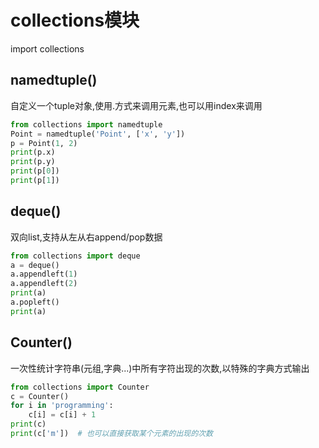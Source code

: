 # collections模块 #
import collections

## namedtuple() ##
自定义一个tuple对象,使用.方式来调用元素,也可以用index来调用
```python
from collections import namedtuple 
Point = namedtuple('Point', ['x', 'y']) 
p = Point(1, 2) 
print(p.x)
print(p.y)
print(p[0])
print(p[1])
```

## deque() ##
双向list,支持从左从右append/pop数据
```python
from collections import deque
a = deque()
a.appendleft(1)
a.appendleft(2)
print(a)
a.popleft()
print(a)
```

## Counter() ##
一次性统计字符串(元组,字典...)中所有字符出现的次数,以特殊的字典方式输出
```python
from collections import Counter
c = Counter()
for i in 'programming':
    c[i] = c[i] + 1
print(c)
print(c['m'])  # 也可以直接获取某个元素的出现的次数
```
